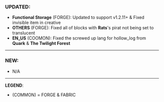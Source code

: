### UPDATED:
- **Functional Storage** (FORGE): Updated to support v1.2.11+ & Fixed invisible item in creative
- **OTHERS** (FORGE): Fixed all of blocks with **Rats**'s pirat not being set to translucent
- **EN_US** (COOMON): Fixed the screwed up lang for hollow_log from **Quark** & **The Twilight Forest**

---

### NEW:
- N/A

---

**LEGEND**:
- (COMMON) = FORGE & FABRIC